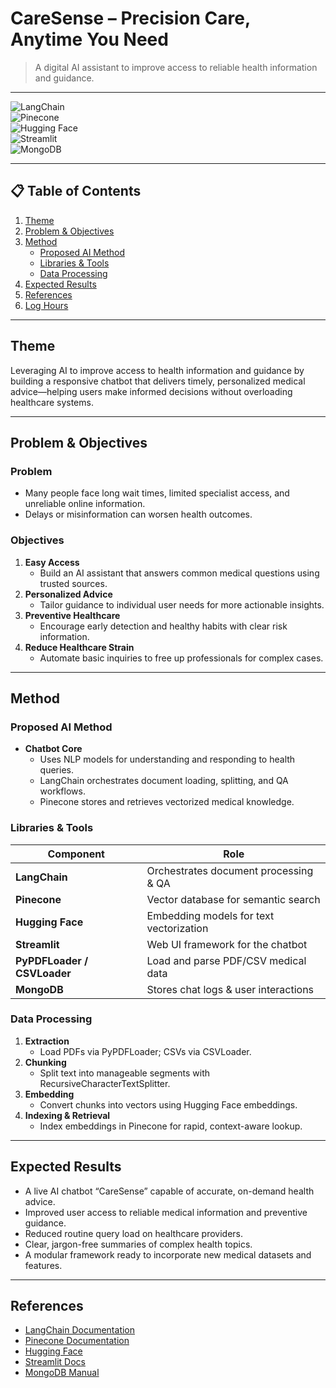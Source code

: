 # CareSense – Precision Care, Anytime You Need

> A digital AI assistant to improve access to reliable health information and guidance.

---

![LangChain](https://img.shields.io/badge/Framework-LangChain-4287f5?logo=langchain&logoColor=white)  
![Pinecone](https://img.shields.io/badge/VectorDB-Pinecone-9B51E0?logo=window&logoColor=white)  
![Hugging Face](https://img.shields.io/badge/Embeddings-Hugging%20Face-FF6A00?logo=huggingface&logoColor=white)  
![Streamlit](https://img.shields.io/badge/UI-Streamlit-FF4E30?logo=streamlit&logoColor=white)  
![MongoDB](https://img.shields.io/badge/Database-MongoDB-47A248?logo=mongodb&logoColor=white)  

---

## 📋 Table of Contents

1. [Theme](#theme)  
2. [Problem & Objectives](#problem--objectives)  
3. [Method](#method)  
   - [Proposed AI Method](#proposed-ai-method)  
   - [Libraries & Tools](#libraries--tools)  
   - [Data Processing](#data-processing)  
4. [Expected Results](#expected-results)  
5. [References](#references)  
6. [Log Hours](#log-hours)

---

## Theme

Leveraging AI to improve access to health information and guidance by building a responsive chatbot that delivers timely, personalized medical advice—helping users make informed decisions without overloading healthcare systems.

---

## Problem & Objectives

### Problem

- Many people face long wait times, limited specialist access, and unreliable online information.  
- Delays or misinformation can worsen health outcomes.

### Objectives

1. **Easy Access**  
   - Build an AI assistant that answers common medical questions using trusted sources.  
2. **Personalized Advice**  
   - Tailor guidance to individual user needs for more actionable insights.  
3. **Preventive Healthcare**  
   - Encourage early detection and healthy habits with clear risk information.  
4. **Reduce Healthcare Strain**  
   - Automate basic inquiries to free up professionals for complex cases.

---

## Method

### Proposed AI Method

- **Chatbot Core**  
  - Uses NLP models for understanding and responding to health queries.  
  - LangChain orchestrates document loading, splitting, and QA workflows.  
  - Pinecone stores and retrieves vectorized medical knowledge.

### Libraries & Tools

| Component              | Role                                     |
|------------------------|------------------------------------------|
| **LangChain**          | Orchestrates document processing & QA    |
| **Pinecone**           | Vector database for semantic search      |
| **Hugging Face**       | Embedding models for text vectorization  |
| **Streamlit**          | Web UI framework for the chatbot         |
| **PyPDFLoader / CSVLoader** | Load and parse PDF/CSV medical data  |
| **MongoDB**            | Stores chat logs & user interactions     |

### Data Processing

1. **Extraction**  
   - Load PDFs via PyPDFLoader; CSVs via CSVLoader.  
2. **Chunking**  
   - Split text into manageable segments with RecursiveCharacterTextSplitter.  
3. **Embedding**  
   - Convert chunks into vectors using Hugging Face embeddings.  
4. **Indexing & Retrieval**  
   - Index embeddings in Pinecone for rapid, context-aware lookup.

---

## Expected Results

- A live AI chatbot “CareSense” capable of accurate, on-demand health advice.  
- Improved user access to reliable medical information and preventive guidance.  
- Reduced routine query load on healthcare providers.  
- Clear, jargon-free summaries of complex health topics.  
- A modular framework ready to incorporate new medical datasets and features.

---

## References

- [LangChain Documentation](https://www.langchain.com/)  
- [Pinecone Documentation](https://www.pinecone.io/)  
- [Hugging Face](https://huggingface.co/)  
- [Streamlit Docs](https://docs.streamlit.io/)  
- [MongoDB Manual](https://www.mongodb.com/)

